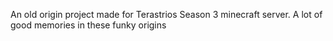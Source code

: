 An old origin project made for Terastrios Season 3 minecraft server. A lot of good memories in these funky origins
